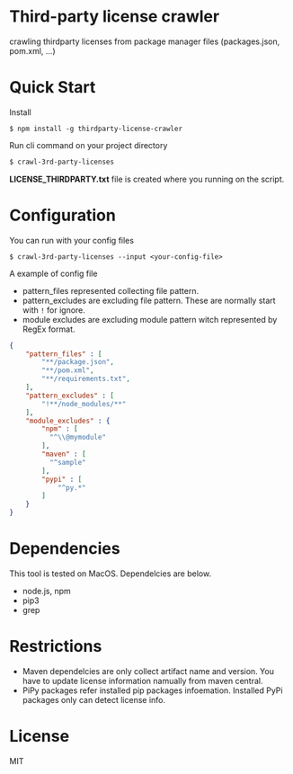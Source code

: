 # Third-party license crawler
crawling thirdparty licenses from package manager files (packages.json, pom.xml, ...)

# Quick Start
Install
```bashnpm install -g thirdparty-license-crawler
$ npm install -g thirdparty-license-crawler
```

Run cli command on your project directory
```bash
$ crawl-3rd-party-licenses
```

**LICENSE_THIRDPARTY.txt** file is created where you running on the script.

# Configuration
You can run with your config files
```
$ crawl-3rd-party-licenses --input <your-config-file>
```

A example of config file
* pattern_files represented collecting file pattern.
* pattern_excludes are excluding file pattern. These are normally start with ```!``` for ignore.
* module excludes are excluding module pattern witch represented by RegEx format. 
```json
{
    "pattern_files" : [
        "**/package.json",
        "**/pom.xml",
        "**/requirements.txt",
    ],
    "pattern_excludes" : [
        "!**/node_modules/**"
    ],
    "module_excludes" : {
        "npm" : [
          "^\\@mymodule"
        ],
        "maven" : [
          "^sample"
        ],
        "pypi" : [
            "^py.*"
        ]
    }
}
```

# Dependencies
This tool is tested on MacOS. Dependelcies are below.
* node.js, npm
* pip3
* grep

# Restrictions
* Maven dependelcies are only collect artifact name and version. You have to update license information namually from maven central.
* PiPy packages refer installed pip packages infoemation. Installed PyPi packages only can detect license info.

# License
MIT